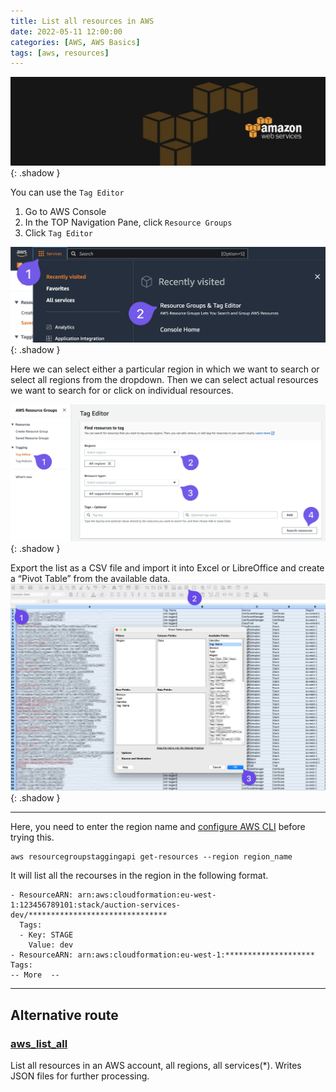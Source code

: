 ```yaml
---
title: List all resources in AWS
date: 2022-05-11 12:00:00
categories: [AWS, AWS Basics]
tags: [aws, resources]
---
```

<script defer data-domain="senad-d.github.io" src="https://plus.seki.pro/js/script.js"></script>
![](https://github.com/senad-d/senad-d.github.io/blob/main/_media/images/backgroun.png?raw=true){: .shadow }

You can use the `Tag Editor`

1.  Go to AWS Console
2.  In the TOP Navigation Pane, click `Resource Groups`
3.  Click `Tag Editor`


![](https://github.com/senad-d/senad-d.github.io/blob/main/_media/images/20221115145424.png?raw=true){: .shadow }

Here we can select either a particular region in which we want to search or select all regions from the dropdown. Then we can select actual resources we want to search for or click on individual resources.

![](https://github.com/senad-d/senad-d.github.io/blob/main/_media/images/20221115145556.png?raw=true){: .shadow }

Export the list as a CSV file and import it into Excel or LibreOffice and create a “Pivot Table” from the available data.
![](https://github.com/senad-d/senad-d.github.io/blob/main/_media/images/20221116100649.png?raw=true){: .shadow }


---

Here, you need to enter the region name and [configure AWS CLI](https://docs.aws.amazon.com/cli/latest/userguide/cli-chap-configure.html) before trying this.

```shell
aws resourcegroupstaggingapi get-resources --region region_name
```

It will list all the recourses in the region in the following format.

```shell
- ResourceARN: arn:aws:cloudformation:eu-west-1:123456789101:stack/auction-services-dev/*******************************
  Tags:
  - Key: STAGE
    Value: dev
- ResourceARN: arn:aws:cloudformation:eu-west-1:********************
Tags:
-- More  --
```

---
## Alternative route

### [aws_list_all](https://github.com/JohannesEbke/aws_list_all)

List all resources in an AWS account, all regions, all services(*). Writes JSON files for further processing.